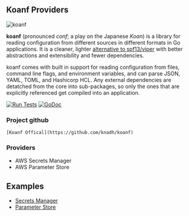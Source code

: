 ## Koanf Providers
![koanf](https://user-images.githubusercontent.com/547147/72681838-6981dd00-3aed-11ea-8f5d-310816c70c08.png)

**koanf** (pronounced _conf_; a play on the Japanese _Koan_) is a library for reading configuration from different sources in different formats in Go applications. It is a cleaner, lighter [alternative to spf13/viper](#alternative-to-viper) with better abstractions and extensibility and fewer dependencies.

koanf comes with built in support for reading configuration from files, command line flags, and environment variables, and can parse JSON, YAML, TOML, and Hashicorp HCL. Any external dependencies are detatched from the core into sub-packages, so only the ones that are explicitly referenced get compiled into an application.

[![Run Tests](https://github.com/knadh/koanf/actions/workflows/test.yml/badge.svg)](https://github.com/knadh/koanf/actions/workflows/test.yml) [![GoDoc](https://godoc.org/github.com/knadh/koanf?status.svg)](https://godoc.org/github.com/knadh/koanf) 

### Project github

```
[Koanf Offical](https://github.com/knadh/koanf)
```

### Providers
- AWS Secrets Manager
- AWS Parameter Store

## Examples
- [Secrets Manager](https://github.com/defensestation/koanf/blob/main/examples/read-secretsmanager/main.go)
- [Parameter Store](https://github.com/defensestation/koanf/blob/main/examples/read-parameterstore/main.go)